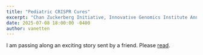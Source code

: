 ```yaml
---
title: "Pediatric CRISPR Cures"
excerpt: "Chan Zuckerberg Initiative, Innovative Genomics Institute Announce New Center..."
date: 2025-07-08 18:00:00 -0400
author: vanetten
---
```

I am passing along an exciting story sent by a friend. Please [read](https://chanzuckerberg.com/newsroom/center-pediatric-crispr-cures-launch/).
